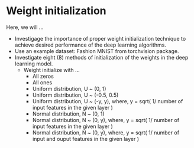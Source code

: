# Weight initialization

Here, we will ...
* Investigage the importance of proper weight initialization technique to achieve desired performance of the deep learning algorithms.
* Use an example dataset: Fashion MNIST from torchvision package.
* Investigate eight (8) methods of initialization of the weights in the deep learning model.
  * Weight initialize with ...
    * All zeros
    * All ones
    * Uniform distribution, U ~ (0, 1)
    * Uniform distribution, U ~ (-0.5, 0.5)
    * Uniform distribution, U ~ (-y, y), where, y = sqrt( 1/ number of input features in the given layer )
    * Normal distribution, N ~ (0, 1)
    * Normal distribution, N ~ (0, y), where, y = sqrt( 1/ number of input features in the given layer )
    * Normal distribution, N ~ (0, y), where, y = sqrt( 1/ number of input and ouput features in the given layer )
